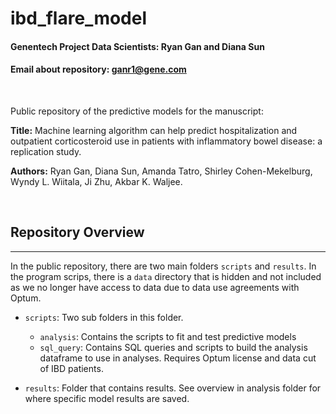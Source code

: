 # ibd_flare_model

#### Genentech Project Data Scientists:</b> Ryan Gan and Diana Sun
#### Email about repository: ganr1@gene.com

</br>

Public repository of the predictive models for the manuscript:

<b>Title:</b> Machine learning algorithm can help predict hospitalization and outpatient corticosteroid use in patients with inflammatory bowel disease: a replication study.

<b>Authors:</b> Ryan Gan, Diana Sun, Amanda Tatro, Shirley 
Cohen-Mekelburg, Wyndy L. Wiitala, Ji Zhu, Akbar K. Waljee.

</br>

## Repository Overview
***

In the public repository, there are two main folders `scripts` and 
`results`. In the program scrips, there is a `data` directory that is 
hidden and not included as we no longer have access to data due to data use agreements with Optum.

- `scripts`: Two sub folders in this folder. 
  - `analysis`: Contains the scripts to fit and test predictive models
  - `sql_query`: Contains SQL queries and scripts to build the analysis
   dataframe to use in analyses. Requires Optum license and data cut of IBD patients.

- `results`: Folder that contains results. See overview in analysis 
  folder for where specific model results are saved.  


